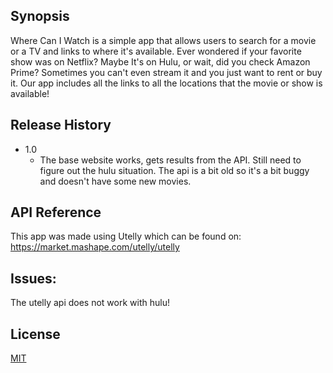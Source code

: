## Synopsis

Where Can I Watch is a simple app that allows users to search for a movie
or a TV and links to where it's available. Ever wondered if your favorite show was on Netflix? Maybe It's on Hulu, or wait, did you check Amazon Prime? Sometimes you can't even stream it and you just want to rent or buy it. Our app includes all the links to all the locations that the movie or show is available!

## Release History
* 1.0
    * The base website works, gets results from the API. Still need to figure out the hulu situation. The api is a bit old so it's a bit buggy and doesn't have some new movies.


## API Reference

This app was made using Utelly which can be found on: https://market.mashape.com/utelly/utelly

## Issues:
The utelly api does not work with hulu!



## License

[MIT](https://github.com/PrasidhaT/Where-Can-I-Watch-/blob/master/LICENSE)
